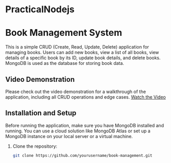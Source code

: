 # PracticalNodejs


# Book Management System

This is a simple CRUD (Create, Read, Update, Delete) application for managing books. Users can add new books, view a list of all books, view details of a specific book by its ID, update book details, and delete books. MongoDB is used as the database for storing book data.

## Video Demonstration

Please check out the video demonstration for a walkthrough of the application, including all CRUD operations and edge cases. [Watch the Video](https://www.youtube.com/your-video-link)

## Installation and Setup

Before running the application, make sure you have MongoDB installed and running. You can use a cloud solution like MongoDB Atlas or set up a MongoDB instance on your local server or a virtual machine.

1. Clone the repository:

   ```bash
   git clone https://github.com/yourusername/book-management.git
